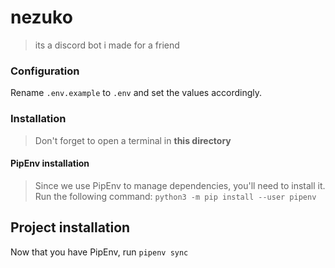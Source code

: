 # nezuko

> its a discord bot i made for a friend

### Configuration

Rename `.env.example` to `.env` and set the values accordingly.

### Installation

> Don't forget to open a terminal in **this directory**

#### PipEnv installation

> Since we use PipEnv to manage dependencies, you'll need to install it.
> Run the following command: `python3 -m pip install --user pipenv`

## Project installation

Now that you have PipEnv, run `pipenv sync`
